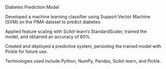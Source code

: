Diabetes Prediction Model

Developed a machine learning classifier using Support Vector Machine (SVM) on the PIMA dataset to predict diabetes.

Applied feature scaling with Scikit-learn’s StandardScaler, trained the model, and obtained an accuracy of 80%.

Created and deployed a predictive system, persisting the trained model with Pickle for future use.

Technologies used include Python, NumPy, Pandas, Scikit-learn, and Pickle.
